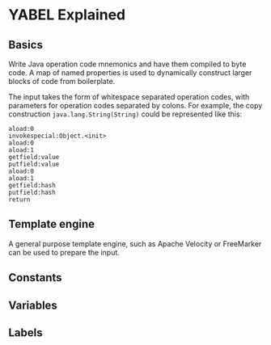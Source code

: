 # YABEL Explained

## Basics

Write Java operation code mnemonics and have them compiled to byte code. A
map of named properties is used to dynamically construct larger blocks of code
from boilerplate.

The input takes the form of whitespace separated operation codes, with
parameters for operation codes separated by colons. For example, the copy
construction `java.lang.String(String)` could be represented like this:

```
aload:0
invokespecial:Object.<init>
aload:0
aload:1
getfield:value
putfield:value
aload:0
aload:1
getfield:hash
putfield:hash
return
```


## Template engine 
A general purpose template engine, such as Apache Velocity or FreeMarker can
be used to prepare the input.

## Constants


## Variables


## Labels

